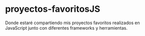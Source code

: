 # proyectos-favoritosJS
Donde estaré compartiendo mis proyectos favoritos realizados en JavaScript junto con diferentes frameworks y herramientas.
